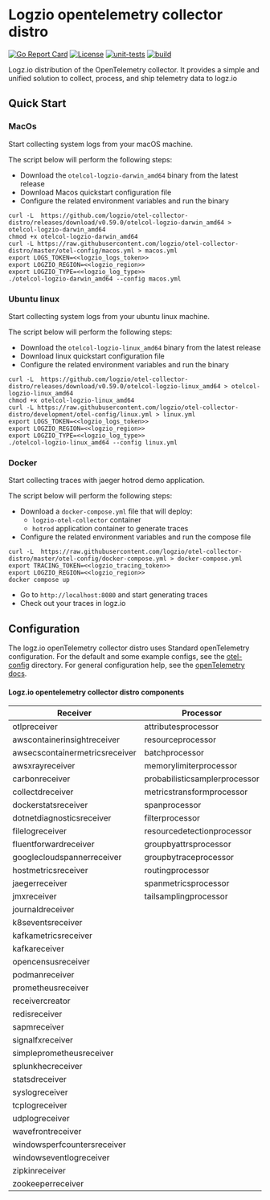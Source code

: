 # Logzio opentelemetry collector distro
[![Go Report Card](https://goreportcard.com/badge/github.com/logzio/otel-collector-distro/logzio/exporter/logzioexporter)](https://goreportcard.com/report/github.com/logzio/otel-collector-distro/logzio/exporter/logzioexporter)
[![License](https://img.shields.io/badge/License-Apache_2.0-blue.svg)](https://opensource.org/licenses/Apache-2.0)
[![unit-tests](https://github.com/logzio/otel-collector-distro/actions/workflows/test-go.yml/badge.svg)](https://github.com/logzio/otel-collector-distro/actions/workflows/test-go.yml)
[![build](https://github.com/logzio/otel-collector-distro/actions/workflows/release-artifacts.yml/badge.svg)](https://github.com/logzio/otel-collector-distro/actions/workflows/release-artifacts.yml)


Logz.io distribution of the OpenTelemetry collector. It provides a simple and unified solution to collect, process, and ship telemetry data to logz.io

## Quick Start
### MacOs
Start collecting system logs from your macOS machine.

The script below will perform the following steps:
- Download the `otelcol-logzio-darwin_amd64` binary from the latest release
- Download Macos quickstart configuration file
- Configure the related environment variables and run the binary

```shell
curl -L  https://github.com/logzio/otel-collector-distro/releases/download/v0.59.0/otelcol-logzio-darwin_amd64 > otelcol-logzio-darwin_amd64
chmod +x otelcol-logzio-darwin_amd64
curl -L https://raw.githubusercontent.com/logzio/otel-collector-distro/master/otel-config/macos.yml > macos.yml
export LOGS_TOKEN=<<logzio_logs_token>> 
export LOGZIO_REGION=<<logzio_region>>
export LOGZIO_TYPE=<<logzio_log_type>>
./otelcol-logzio-darwin_amd64 --config macos.yml
```

### Ubuntu linux
Start collecting system logs from your ubuntu linux machine.

The script below will perform the following steps:
- Download the `otelcol-logzio-linux_amd64` binary from the latest release
- Download linux quickstart configuration file
- Configure the related environment variables and run the binary


```shell
curl -L  https://github.com/logzio/otel-collector-distro/releases/download/v0.59.0/otelcol-logzio-linux_amd64 > otelcol-logzio-linux_amd64
chmod +x otelcol-logzio-linux_amd64
curl -L https://raw.githubusercontent.com/logzio/otel-collector-distro/development/otel-config/linux.yml > linux.yml
export LOGS_TOKEN=<<logzio_logs_token>> 
export LOGZIO_REGION=<<logzio_region>>
export LOGZIO_TYPE=<<logzio_log_type>>
./otelcol-logzio-linux_amd64 --config linux.yml
```

### Docker
Start collecting traces with jaeger hotrod demo application.

The script below will perform the following steps:
- Download a `docker-compose.yml` file that will deploy:
  - `logzio-otel-collector` container
  - `hotrod` application container to generate traces
- Configure the related environment variables and run the compose file

```shell
curl -L  https://raw.githubusercontent.com/logzio/otel-collector-distro/master/otel-config/docker-compose.yml > docker-compose.yml
export TRACING_TOKEN=<<logzio_tracing_token>> 
export LOGZIO_REGION=<<logzio_region>>
docker compose up 
```
- Go to `http://localhost:8080` and start generating traces
- Check out your traces in logz.io


## Configuration

The logz.io openTelemetry collector distro uses Standard openTelemetry configuration.
For the default and some example configs, see the [otel-config](/otel-config/) directory.
For general configuration help, see the [openTelemetry docs](https://opentelemetry.io/docs/collector/configuration/).
#### Logz.io opentelemetry collector distro components

| Receiver                       | Processor                     | Exporter                      | Extensions               |
|--------------------------------|-------------------------------|-------------------------------|--------------------------|
| otlpreceiver                   | attributesprocessor           | `logzioexporter`              | ballastextension         |
| awscontainerinsightreceiver    | resourceprocessor             | `jsonlogexporter`             | zpagesextension          |
| awsecscontainermetricsreceiver | batchprocessor                | loggingexporter               | bearertokenauthextension |
| awsxrayreceiver                | memorylimiterprocessor        | otlpexporter                  | healthcheckextension     |
| carbonreceiver                 | probabilisticsamplerprocessor | fileexporter                  | oidcauthextension        |
| collectdreceiver               | metricstransformprocessor     | otlphttpexporter              | pprofextension           |
| dockerstatsreceiver            | spanprocessor                 | prometheusexporter            |                          |
| dotnetdiagnosticsreceiver      | filterprocessor               | prometheusremotewriteexporter |                          |
| filelogreceiver                | resourcedetectionprocessor    |                               |                          |
| fluentforwardreceiver          | groupbyattrsprocessor         |                               |                          |
| googlecloudspannerreceiver     | groupbytraceprocessor         |                               |                          |
| hostmetricsreceiver            | routingprocessor              |                               |                          |
| jaegerreceiver                 | spanmetricsprocessor          |                               |                          |
| jmxreceiver                    | tailsamplingprocessor         |                               |                          |
| journaldreceiver               |                               |                               |                          |
| k8seventsreceiver              |                               |                               |                          |
| kafkametricsreceiver           |                               |                               |                          |
| kafkareceiver                  |                               |                               |                          |
| opencensusreceiver             |                               |                               |                          |
| podmanreceiver                 |                               |                               |                          |
| prometheusreceiver             |                               |                               |                          |
| receivercreator                |                               |                               |                          |
| redisreceiver                  |                               |                               |                          |
| sapmreceiver                   |                               |                               |                          |
| signalfxreceiver               |                               |                               |                          |
| simpleprometheusreceiver       |                               |                               |                          |
| splunkhecreceiver              |                               |                               |                          |
| statsdreceiver                 |                               |                               |                          |
| syslogreceiver                 |                               |                               |                          |
| tcplogreceiver                 |                               |                               |                          |
| udplogreceiver                 |                               |                               |                          |
| wavefrontreceiver              |                               |                               |                          |
| windowsperfcountersreceiver    |                               |                               |                          |
| windowseventlogreceiver        |                               |                               |                          |
| zipkinreceiver                 |                               |                               |                          |
| zookeeperreceiver              |                               |                               |                          |


